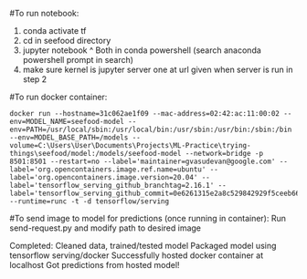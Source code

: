 #To run notebook:
1. conda activate tf
2. cd in seefood directory
3. jupyter notebook
^ Both in conda powershell (search anaconda powershell prompt in search)
4. make sure kernel is jupyter server one at url given when server is run in step 2

#To run docker container:
```
docker run --hostname=31c062ae1f09 --mac-address=02:42:ac:11:00:02 --env=MODEL_NAME=seefood-model --env=PATH=/usr/local/sbin:/usr/local/bin:/usr/sbin:/usr/bin:/sbin:/bin --env=MODEL_BASE_PATH=/models --volume=C:\Users\User\Documents\Projects\ML-Practice\trying-things\seefood/model:/models/seefood-model --network=bridge -p 8501:8501 --restart=no --label='maintainer=gvasudevan@google.com' --label='org.opencontainers.image.ref.name=ubuntu' --label='org.opencontainers.image.version=20.04' --label='tensorflow_serving_github_branchtag=2.16.1' --label='tensorflow_serving_github_commit=0e6261315e2a8c529842929f5ceeb66b63264e7b' --runtime=runc -t -d tensorflow/serving
```

#To send image to model for predictions (once running in container):
Run send-request.py and modify path to desired image

Completed:
Cleaned data, trained/tested model
Packaged model using tensorflow serving/docker
Successfully hosted docker container at localhost
Got predictions from hosted model!



